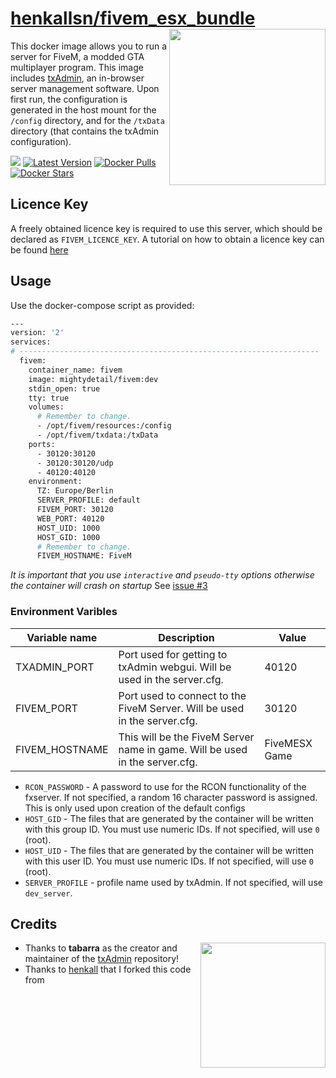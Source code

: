 [hub]: https://hub.docker.com/r/mightydetail/fivem
[git]: https://github.com/Andruida/fivem

# [henkallsn/fivem_esx_bundle][hub] <img align="right" height="250px" src="https://portforward.com/fivem/fivem-logo.png">

This docker image allows you to run a server for FiveM, a modded GTA multiplayer program.
This image includes [txAdmin](https://github.com/tabarra/txAdmin), an in-browser server management software.
Upon first run, the configuration is generated in the host mount for the `/config` directory, and for the `/txData` directory (that contains the txAdmin configuration).

[dockerhub]: https://hub.docker.com/r/mightydetail/fivem
[github]: https://github.com/mightydetail/docker-fivem
[![](https://images.microbadger.com/badges/image/mightydetail/fivem.svg)](https://microbadger.com/images/mightydetail/fivem)
[![Latest Version](https://images.microbadger.com/badges/version/mightydetail/fivem.svg)][dockerhub]
[![Docker Pulls](https://img.shields.io/docker/pulls/mightydetail/fivem.svg)][dockerhub]
[![Docker Stars](https://img.shields.io/docker/stars/mightydetail/fivem.svg)][dockerhub]

## Licence Key

A freely obtained licence key is required to use this server, which should be declared as `FIVEM_LICENCE_KEY`. A tutorial on how to obtain a licence key can be found [here](https://forum.fivem.net/t/explained-how-to-make-add-a-server-key/56120)

## Usage

Use the docker-compose script as provided:

```sh
---      
version: '2'
services:
# -------------------------------------------------------------------
  fivem:
    container_name: fivem
    image: mightydetail/fivem:dev
    stdin_open: true
    tty: true
    volumes:
      # Remember to change.
      - /opt/fivem/resources:/config
      - /opt/fivem/txdata:/txData
    ports:
      - 30120:30120
      - 30120:30120/udp
      - 40120:40120
    environment:
      TZ: Europe/Berlin
      SERVER_PROFILE: default
      FIVEM_PORT: 30120
      WEB_PORT: 40120
      HOST_UID: 1000
      HOST_GID: 1000
      # Remember to change.
      FIVEM_HOSTNAME: FiveM
```

_It is important that you use `interactive` and `pseudo-tty` options otherwise the container will crash on startup_
See [issue #3](https://github.com/spritsail/fivem/issues/3)

### Environment Varibles

| **Variable name** | **Description** | **Value** |
|---|---|---|
| TXADMIN_PORT | Port used for getting to txAdmin webgui. Will be used in the server.cfg. | 40120 |
| FIVEM_PORT | Port used to connect to the FiveM Server. Will be used in the server.cfg. |  30120 |
| FIVEM_HOSTNAME | This will be the FiveM Server name in game. Will be used in the server.cfg.  | FiveMESX Game |

- `RCON_PASSWORD` - A password to use for the RCON functionality of the fxserver. If not specified, a random 16 character password is assigned. This is only used upon creation of the default configs
- `HOST_GID` - The files that are generated by the container will be written with this group ID. You must use numeric IDs. If not specified, will use `0` (root).
- `HOST_UID` - The files that are generated by the container will be written with this user ID. You must use numeric IDs. If not specified, will use `0` (root).
- `SERVER_PROFILE` - profile name used by txAdmin. If not specified, will use `dev_server`.

## Credits 
<img align="right" height="200px" src="https://raw.githubusercontent.com/tabarra/txAdmin/master/docs/banner.png">

 - Thanks to **tabarra** as the creator and maintainer of the [txAdmin](https://github.com/tabarra/txAdmin) repository!
 - Thanks to [henkall][git] that I forked this code from
